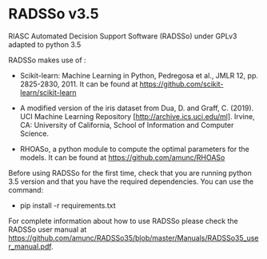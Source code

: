 # RADSSo v3.5
RIASC Automated Decision Support Software (RADSSo) under GPLv3 adapted to python 3.5

RADSSo makes use of :

- Scikit-learn: Machine Learning in Python, Pedregosa et al., JMLR 12, pp. 2825-2830, 2011. It can be found at https://github.com/scikit-learn/scikit-learn

- A modified version of the iris dataset from Dua, D. and Graff, C. (2019). UCI Machine Learning Repository [http://archive.ics.uci.edu/ml]. Irvine, CA: University of California, School of Information and Computer Science.

- RHOASo, a python module to compute the optimal parameters for the models. It can be found at https://github.com/amunc/RHOASo

Before using RADSSo for the first time, check that you are running python 3.5 version and that you have the required dependencies. You can use the command:

   -  pip install -r requirements.txt
   
For complete information about how to use RADSSo please check the RADSSo user manual at https://github.com/amunc/RADSSo35/blob/master/Manuals/RADSSo35_user_manual.pdf.
